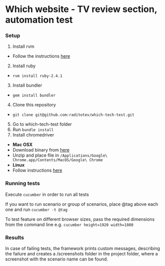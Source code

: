 # Which website - TV review section, automation test

### Setup

1. Install rvm
  + Follow the instructions [here](https://rvm.io/rvm/install)
2. Install ruby
  + `rvm install ruby-2.4.1`
3. Install bundler
  + `gem install bundler`
4. Clone this repository
  + `git clone git@github.com:raditotev/which-tech-test.git`
5. Go to which-tech-test folder
6. Run `bundle install`
7. Install chromedriver
  + __Mac OSX__
  + Download binary from [here](https://sites.google.com/a/chromium.org/chromedriver/downloads)
  + Unzip and place file in `/Applications/Google\ Chrome.app/Contents/MacOS/Google\ Chrome`
  + __Linux__
  + Follow instructions [here](https://developers.supportbee.com/blog/setting-up-cucumber-to-run-with-Chrome-on-Linux/)

### Running tests

Execute `cucumber` in order to run all tests

If you want to run scenario or group of scenarios, place @tag above each one and run `cucumber -t @tag`

To test feature on different browser sizes, pass the required dimensions from the command line e.g. `cucumber height=1920 width=1080`

### Results

In case of failing tests, the framework prints custom messages, describing the failure and creates a /screenshots folder in the project folder, where a screenshot with the scenario name can be found.
